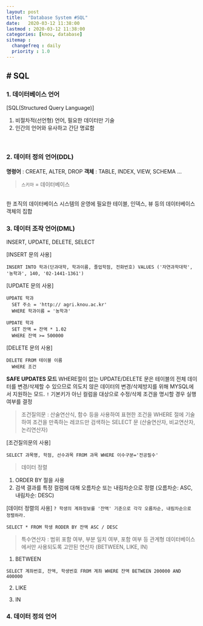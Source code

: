 ```yaml
---
layout: post
title:  "Database System #SQL"
date:   2020-03-12 11:38:00 
lastmod : 2020-03-12 11:38:00
categories: [knou, database]
sitemap :
  changefreq : daily
  priority : 1.0
---
```


## # SQL
  
### 1. 데이터베이스 언어

[SQL(Structured Query Language)]
1. 비절차적(선언형) 언어, 필요한 데이터만 기술
2. 인간의 언어와 유사하고 간단 명료함
<br>
<div class="divider"></div>

### 2. 데이터 정의 언어(DDL)
**명령어** : CREATE, ALTER, DROP
**객체** : TABLE, INDEX, VIEW, SCHEMA ...

> `스키마` = 데이터베이스
<br>
한 조직의 데이터베이스 시스템의 운영에 필요한 테이블, 인덱스, 뷰 등의 데이터베이스 객체의 집합

<div class="divider"></div>

### 3. 데이터 조작 언어(DML)
INSERT, UPDATE, DELETE, SELECT

[INSERT 문의 사용]
```
INSERT INTO 학과(단과대학, 학과이름, 졸업학점, 전화번호) VALUES ('자연과학대학', '농학과', 140, '02-1441-1361')
```

[UPDATE 문의 사용]
```
UPDATE 학과
  SET 주소 = 'http:// agri.knou.ac.kr'
  WHERE 학과이름 = '농학과'
```
```
UPDATE 학과
  SET 잔액 = 잔액 * 1.02
  WHERE 잔액 >= 500000
```

[DELETE 문의 사용]
```
DELETE FROM 테이블 이름
  WHERE 조건
```

**SAFE UPDATES 모드**
WHERE절이 없는 UPDATE/DELETE 문은 테이블의 전체 데이터를 변경/삭제할 수 있으므로
의도치 않은 데이터의 변경/삭제방지를 위해 MYSQL에서 지원하는 모드.
`!` 기본키가 아닌 컬럼을 대상으로 수정/삭제 조건을 명시할 경우 실행 여부를 결정

> 조건질의문
: 산술연산식, 함수 등을 사용하여 표현한 조건을 WHERE 절에 기술하여 조건을 만족하는 레코드만 검색하는 SELECT 문
(산술연산자, 비교연산자, 논리연산자)

[조건질의문의 사용]
```
SELECT 과목명, 학점, 선수과목 FROM 과목 WHERE 이수구분='전공필수'
```

> 데이터 정렬
1. ORDER BY 절을 사용
2. 검색 결과를 특정 컬럼에 대해 오름차순 또는 내림차순으로 정렬
(오름차순: ASC, 내림차순: DESC)

[데이터 정렬의 사용]
`? 학생의 계좌정보를 '잔액' 기준으로 각각 오름차순, 내림차순으로 정렬하라.`
```
SELECT * FROM 학생 RODER BY 잔액 ASC / DESC
```

> 특수연산자
: 범위 포함 여부, 부분 일치 여부, 포함 여부 등 관계형 데이터베이스에서만 사용되도록 고안된 연산자
(BETWEEN, LIKE, IN)

1. BETWEEN
```
SELECT 계좌번호, 잔액, 학생번호 FROM 계좌 WHERE 잔액 BETWEEN 200000 AND 400000
```

2. LIKE

3. IN



<div class="divider"></div>

### 4. 데이터 정의 언어

<div class="divider"></div>











